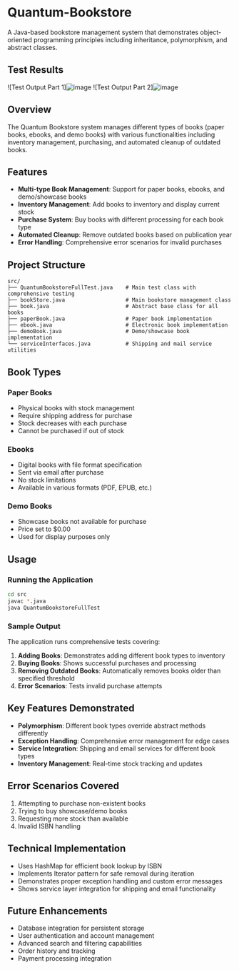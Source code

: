 # Quantum-Bookstore


A Java-based bookstore management system that demonstrates object-oriented programming principles including inheritance, polymorphism, and abstract classes.

## Test Results

![Test Output Part 1]![image](https://github.com/user-attachments/assets/69077027-094c-490c-aa2f-5675d7ea7119)
![Test Output Part 2]![image](https://github.com/user-attachments/assets/3084ef37-bbd8-432e-a55e-ac7b9766c988)


## Overview

The Quantum Bookstore system manages different types of books (paper books, ebooks, and demo books) with various functionalities including inventory management, purchasing, and automated cleanup of outdated books.

## Features

- **Multi-type Book Management**: Support for paper books, ebooks, and demo/showcase books
- **Inventory Management**: Add books to inventory and display current stock
- **Purchase System**: Buy books with different processing for each book type
- **Automated Cleanup**: Remove outdated books based on publication year
- **Error Handling**: Comprehensive error scenarios for invalid purchases

## Project Structure

```
src/
├── QuantumBookstoreFullTest.java    # Main test class with comprehensive testing
├── bookStore.java                   # Main bookstore management class
├── book.java                        # Abstract base class for all books
├── paperBook.java                   # Paper book implementation
├── ebook.java                       # Electronic book implementation
├── demoBook.java                    # Demo/showcase book implementation
└── serviceInterfaces.java           # Shipping and mail service utilities
```

## Book Types

### Paper Books
- Physical books with stock management
- Require shipping address for purchase
- Stock decreases with each purchase
- Cannot be purchased if out of stock

### Ebooks
- Digital books with file format specification
- Sent via email after purchase
- No stock limitations
- Available in various formats (PDF, EPUB, etc.)

### Demo Books
- Showcase books not available for purchase
- Price set to $0.00
- Used for display purposes only

## Usage

### Running the Application

```bash
cd src
javac *.java
java QuantumBookstoreFullTest
```

### Sample Output

The application runs comprehensive tests covering:

1. **Adding Books**: Demonstrates adding different book types to inventory
2. **Buying Books**: Shows successful purchases and processing
3. **Removing Outdated Books**: Automatically removes books older than specified threshold
4. **Error Scenarios**: Tests invalid purchase attempts



## Key Features Demonstrated

- **Polymorphism**: Different book types override abstract methods differently
- **Exception Handling**: Comprehensive error management for edge cases
- **Service Integration**: Shipping and email services for different book types
- **Inventory Management**: Real-time stock tracking and updates

## Error Scenarios Covered

1. Attempting to purchase non-existent books
2. Trying to buy showcase/demo books
3. Requesting more stock than available
4. Invalid ISBN handling

## Technical Implementation

- Uses HashMap for efficient book lookup by ISBN
- Implements Iterator pattern for safe removal during iteration
- Demonstrates proper exception handling and custom error messages
- Shows service layer integration for shipping and email functionality

## Future Enhancements

- Database integration for persistent storage
- User authentication and account management
- Advanced search and filtering capabilities
- Order history and tracking
- Payment processing integration
